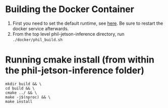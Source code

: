
# Building the Docker Container
1. First you need to set the default runtime, see [here](https://github.com/dusty-nv/jetson-containers#docker-default-runtime). Be sure to restart the docker service afterwards.
2. From the top level phil-jetson-inference directory, run
`./docker/phil_build.sh`



# Running cmake install (from within the phil-jetson-inference folder)
```
mkdir build && \
cd build && \
cmake ../ && \
make -j$(nproc) && \
make install 
```